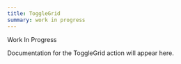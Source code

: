 ```yaml
---
title: ToggleGrid
summary: work in progress
---
```


Work In Progress

Documentation for the ToggleGrid action will appear here.